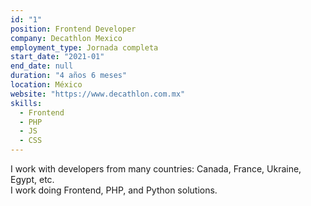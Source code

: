 ```yaml
---
id: "1"
position: Frontend Developer
company: Decathlon Mexico
employment_type: Jornada completa
start_date: "2021-01"
end_date: null
duration: "4 años 6 meses"
location: México
website: "https://www.decathlon.com.mx"
skills:
  - Frontend
  - PHP
  - JS
  - CSS
---
```


I work with developers from many countries: Canada, France, Ukraine, Egypt, etc.  
I work doing Frontend, PHP, and Python solutions.
